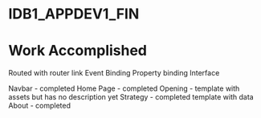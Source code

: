 # IDB1_APPDEV1_FIN

# Work Accomplished
Routed with router link
Event Binding
Property binding
Interface

Navbar - completed
Home Page - completed
Opening - template with assets but has no description yet
Strategy - completed template with data
About - completed
